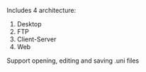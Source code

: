 Includes 4 architecture:
1. Desktop
2. FTP
3. Client-Server
4. Web

Support opening, editing and saving .uni files
